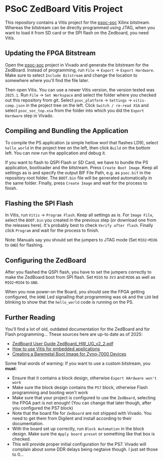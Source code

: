 # PSoC ZedBoard Vitis Project

This repository contains a Vitis project for the [psoc-soc](https://github.com/kit-kch/psoc-soc) Xilinx bitstream.
Whereas the bitstream can be directly programmed using JTAG, when you want to load it from SD card or the SPI flash on the Zedboard, you need Vitis.

## Updating the FPGA Bitstream

Open the [psoc-soc](https://github.com/kit-kch/psoc-soc) project in Vivado and generate the bitstream for the ZedBoard.
Instead of programming, run `File` → `Export` → `Export Hardware`.
Make sure to select `Include Bitstream` and change the location to somewhere where you'll find the file later.

Then open Vitis.
You can use a newer Vitis version, the version tested was `2025.1`.
Run `File` → `Set Workspace` and select the folder where you checked out this repository from git.
Select `psoc_platform` → `Settings` → `vitis-comp.json` in the project tree on the left.
Click `Switch / re-read XSA` and select `psoc_soc_top.xsa` from the folder into which you did the `Export Hardware` step in Vivado.

## Compiling and Bundling the Application

To compile the PS application (a simple hellow worl that flashes LD9), select `hello_world` in the project tree on the left, then click `Build` on the bottom left.
You can now run the application and debug it.

If you want to flash to QSPI Flash or SD Card, we have to bundle the PS application, bootloader and the bitstream.
Press `Create Boot Image`.
Keep all settings as is and specify the output BIF File Path, e.g. as `psoc.bif` in the repository root folder.
The `BOOT.bin` file will be generated automatically in the same folder.
Finally, press `Create Image` and wait for the process to finish.

## Flashing the SPI Flash

In Vitis, run `Vitis` → `Program Flash`.
Keep all settings as is.
For `Image File`, select the `BOOT.bin` you created in the previous step (or download one from the releases here).
It's probably best to check `Verify after flash`.
Finally click `Program` and wait for the process to finish.

Note: Manuals say you should set the jumpers to JTAG mode (Set `MIO2`-`MIO6` to `GND`) for flashing.

## Configuring the ZedBoard

After you flashed the QSPI flash, you have to set the jumpers correctly to make the ZedBoard boot from SPI flash.
Set `MIO5` to `3V3` and `MIO6` as well as `MIO2`-`MIO4` to `GND`.

When you now power-on the Board, you should see the FPGA getting configured, the `DONE` Led signalling that programming was ok and the `LD9` led blinking to show that the `hello_world` code is running on the PS.

## Further Reading

You'll find a lot of old, outdated documentation for the ZedBoard and for Flash programming...
These sources here are up-to date as of 2025:

* [ZedBoard User Guide ZedBoard_HW_UG_v2_2.pdf](https://files.digilent.com/resources/programmable-logic/zedboard/ZedBoard_HW_UG_v2_2.pdf)
* [How to use Vitis for embedded applications](https://www.adiuvoengineering.com/post/microzed-chronicles-introducing-vitis-unified-ide)
* [Creating a Baremetal Boot Image for Zynq-7000 Devices](https://digilent.com/reference/programmable-logic/guides/zynq-baremetal-boot)

Some final words of warning: If you want to use a custom bitstream, you **must**:
* Ensure that it contains a block design, otherwise `Export HArdware won't work`
* Make sure the block design contains the `PS7` block, otherwise Flash programming and booting won't work
* Make sure that your project is configured to use the `ZedBoard`, selecting the FPGA part is not enough! (You can change that later though, after you configured the PS7 block)
* Note that the board file for `Zedboard` are not shipped with Vivado. You need to get them from Digilent and install according to their documentation.
* With the board set up correctly, run `Block Automation` in the block design. Make sure the `Apply board preset` or something like that box is checked.
* This will provide proper initial configuration for the PS7. Vivado will complain about some DDR delays being negtaive though. I just set those to 0...
